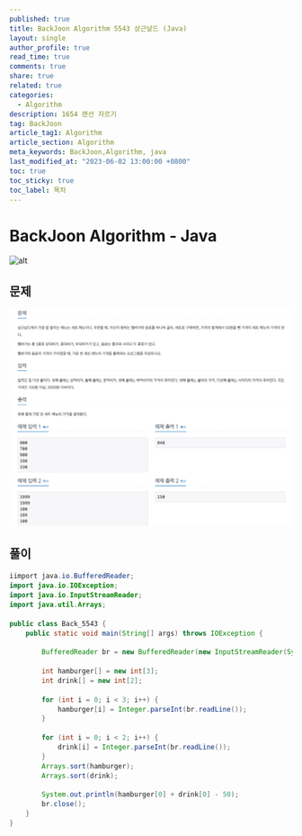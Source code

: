 ```yaml
---
published: true
title: BackJoon Algorithm 5543 상근날드 (Java)
layout: single
author_profile: true
read_time: true
comments: true
share: true
related: true
categories:
  - Algorithm
description: 1654 랜선 자르기
tag: BackJoon
article_tag1: Algorithm
article_section: Algorithm
meta_keywords: BackJoon,Algorithm, java
last_modified_at: "2023-06-02 13:00:00 +0800"
toc: true
toc_sticky: true
toc_label: 목차
---
```


# BackJoon Algorithm - Java

![alt](https://d2gd6pc034wcta.cloudfront.net/images/logo@2x.png)

## 문제

![alt](/assets/images/post/Algorithm/5543.png)

## 풀이

```java
iimport java.io.BufferedReader;
import java.io.IOException;
import java.io.InputStreamReader;
import java.util.Arrays;

public class Back_5543 {
    public static void main(String[] args) throws IOException {

        BufferedReader br = new BufferedReader(new InputStreamReader(System.in));

        int hamburger[] = new int[3];
        int drink[] = new int[2];

        for (int i = 0; i < 3; i++) {
            hamburger[i] = Integer.parseInt(br.readLine());
        }

        for (int i = 0; i < 2; i++) {
            drink[i] = Integer.parseInt(br.readLine());
        }
        Arrays.sort(hamburger);
        Arrays.sort(drink);

        System.out.println(hamburger[0] + drink[0] - 50);
        br.close();
    }
}


```
